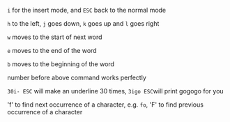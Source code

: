 `i` for the insert mode, and `ESC` back to the normal mode

`h` to the left, `j` goes down, `k` goes up and `l` goes right

`w` moves to the start of next word

`e` moves to the end of the word

`b` moves to the beginning of the word

number before above command works perfectly

`30i- ESC` will make an underline 30 times, `3igo ESC`will print gogogo for you

'f' to find next occurrence of a character, e.g. `fo`, 'F' to find previous occurrence of a character

